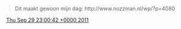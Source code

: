 > Dit maakt gewoon mijn dag: http://www\.nozzman\.nl/wp/?p\=4080

<img src="../../media/tweet.ico" width="12" /> [Thu Sep 29 23:00:42 +0000 2011](https://twitter.com/DromerDenker/status/119547176115388417)